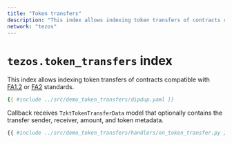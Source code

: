 ```yaml
---
title: "Token transfers"
description: "This index allows indexing token transfers of contracts compatible with FA1.2 or FA2 standards."
network: "tezos"
---
```


# `tezos.token_transfers` index

This index allows indexing token transfers of contracts compatible with [FA1.2](https://gitlab.com/tzip/tzip/-/blob/master/proposals/tzip-7/README.md) or [FA2](https://gitlab.com/tzip/tzip/-/blob/master/proposals/tzip-12/tzip-12.md) standards.

```yaml [dipdup.yaml]
{{ #include ../src/demo_token_transfers/dipdup.yaml }}
```

Callback receives `TzktTokenTransferData` model that optionally contains the transfer sender, receiver, amount, and token metadata.

```python
{{ #include ../src/demo_token_transfers/handlers/on_token_transfer.py }}
```
